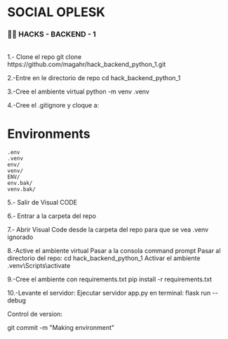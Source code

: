 # SOCIAL OPLESK
### 🏴‍☠️ HACKS - BACKEND - 1

<br/>
1.- Clone el repo
    git clone https://github.com/magahr/hack_backend_python_1.git

2.-Entre en le directorio de repo 
   cd hack_backend_python_1

3.-Cree el ambiente virtual
   python  -m venv .venv

4.-Cree el .gitignore y cloque a:
   # Environments
    .env
    .venv
    env/
    venv/
    ENV/
    env.bak/
    venv.bak/   
5.- Salir de Visual CODE

6.- Entrar a la carpeta del repo

7.- Abrir Visual Code desde la carpeta del repo para que se vea .venv ignorado

8.-Active el ambiente virtual
   Pasar a la consola command prompt
   Pasar al directorio del repo:
      cd hack_backend_python_1
   Activar el ambiente
   .venv\Scripts\activate

9.-Cree el ambiente con requirements.txt
   pip install -r requirements.txt 

10.-Levante el servidor:
   Ejecutar servidor app.py en terminal: flask run --debug 





Control de version:

git commit -m "Making environment"
